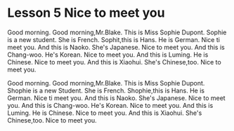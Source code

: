 # Lesson 5 Nice to meet you
Good morning.
Good morning,Mr.Blake.
This is Miss Sophie Dupont.
Sophie is a new student.
She is French.
Sophit,this is Hans.
He is German.
Nice ti meet you.
And this is Naoko.
She's Japanese.
Nice to meet you.
And this is Chang-woo.
He's Korean.
Nice to meet you.
And this is Luming.
He is Chinese.
Nice to meet you.
And this is Xiaohui.
She's Chinese,too.
Nice to meet you.


Good morning.
Good morning,Mr.Blake.
This is Miss Sophie Dupont.
Shophie is a new Student.
She is French.
Shophie,this is Hans.
He is German.
Nice ti meet you.
And this is Naoko.
She's Japanese.
Nice to meet you.
And this is Chang-woo.
He's Korean.
Nice to meet you.
And this is Luming.
He is Chinese.
Nice to meet you.
And this is Xiaohui.
She's Chinese,too.
Nice to meet you.